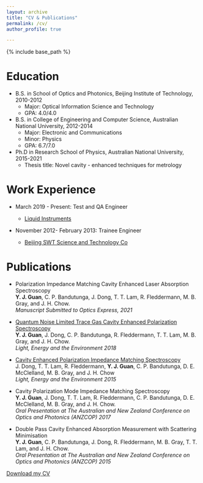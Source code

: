 ```yaml
---
layout: archive
title: "CV & Publications"
permalink: /cv/
author_profile: true

---
```


{% include base_path %}

Education
======
* B.S. in School of Optics and Photonics, Beijing Institute of Technology, 2010-2012
  * Major: Optical Information Science and Technology
  * GPA: 4.0/4.0
* B.S. in College of Engineering and Computer Science, Australian National University, 2012-2014
  * Major: Electronic and Communications
  * Minor: Physics
  * GPA: 6.7/7.0
* Ph.D in Research School of Physics, Australian National University, 2015-2021
  * Thesis title: Novel cavity - enhanced techniques for metrology

Work Experience
======
* March 2019 - Present: Test and QA Engineer
  * [Liquid Instruments](https://www.liquidinstruments.com/)

* November 2012-  February 2013: Trainee Engineer
  * [Beijing SWT Science and Technology Co](http://www.swt-oc.com/english.php)

Publications
======  
* Polarization Impedance Matching Cavity Enhanced Laser Absorption Spectroscopy <br/>
  **Y. J. Guan**, C. P. Bandutunga, J. Dong, T. T. Lam, R. Fleddermann, M. B. Gray, and J. H. Chow. <br/>
  *Manuscript Submitted to Optics Express, 2021*
 
* [Quantum Noise Limited Trace Gas Cavity Enhanced Polarization Spectroscopy](https://www.osapublishing.org/abstract.cfm?uri=EE-2018-EW3A.8)<br/>
  **Y. J. Guan**, J. Dong, C. P. Bandutunga, R. Fleddermann, T. T. Lam, M. B. Gray, and J. H. Chow.  
  *Light, Energy and the Environment 2018*

* [Cavity Enhanced Polarization Impedance Matching Spectroscopy](https://www.osapublishing.org/abstract.cfm?uri=EE-2015-ETh2A.2)<br/>
  J. Dong, T. T. Lam, R. Fleddermann, **Y. J. Guan**, C. P. Bandutunga, D. E. McClelland, M. B. Gray, and J. H. Chow      
  *Light, Energy and the Environment 2015*

* Cavity Polarization Mode Impedance Matching Spectroscopy<br/>
  **Y. J. Guan**, J. Dong, T. T. Lam, R. Fleddermann, C. P. Bandutunga, D. E. McClelland, M. B. Gray, and J. H. Chow.    
  *Oral Presentation at The Australian and New Zealand Conference on Optics and Photonics (ANZCOP) 2017*

* Double Pass Cavity Enhanced Absorption Measurement with Scattering Minimisation <br/>
  **Y. J. Guan**, C. P. Bandutunga, J. Dong, R. Fleddermann, M. B. Gray, T. T. Lam, and J. H. Chow.       
  *Oral Presentation at The Australian and New Zealand Conference on Optics and Photonics (ANZCOP) 2015*

     
 


[Download my CV](https://https://yajieguan.github.io/files/Yajie_CV.pdf)

